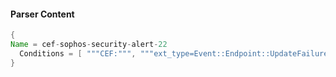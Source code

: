 #### Parser Content
```Java
{
Name = cef-sophos-security-alert-22
  Conditions = [ """CEF:""", """ext_type=Event::Endpoint::UpdateFailure""" ]
}
```
